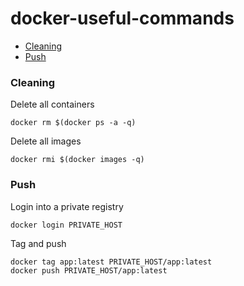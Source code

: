 # docker-useful-commands
* [Cleaning](#cleaning)
* [Push](#push)

### Cleaning
Delete all containers
```
docker rm $(docker ps -a -q)
````
 Delete all images
```
docker rmi $(docker images -q)
```

### Push
Login into a private registry
```
docker login PRIVATE_HOST
```

Tag and push
```
docker tag app:latest PRIVATE_HOST/app:latest
docker push PRIVATE_HOST/app:latest
```

